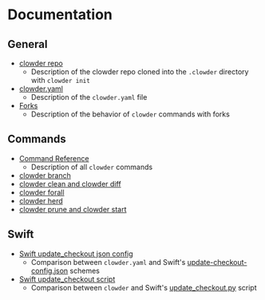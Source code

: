 # Documentation

## General

- [clowder repo](clowder-repo.md)
  - Description of the clowder repo cloned into the `.clowder` directory with `clowder init`
- [clowder.yaml](clowder-yaml.md)
  - Description of the `clowder.yaml` file
- [Forks](forks.md)
  - Description of the behavior of `clowder` commands with forks

## Commands

- [Command Reference](commands.md)
  - Description of all `clowder` commands
- [clowder branch](examples/clowder-branch.md)
- [clowder clean and clowder diff](examples/clowder-clean-diff.md)
- [clowder forall](examples/clowder-forall.md)
- [clowder herd](examples/clowder-herd.md)
- [clowder prune and clowder start](examples/clowder-prune-start.md)

## Swift

- [Swift update_checkout json config](swift-update-checkout-config-json.md)
  - Comparison between `clowder.yaml` and Swift's [update-checkout-config.json](https://github.com/apple/swift/blob/master/utils/update-checkout-config.json) schemes
- [Swift update_checkout script](swift-update-checkout-py.md)
  - Comparison between `clowder` and Swift's [update_checkout.py](https://github.com/apple/swift/blob/master/utils/update_checkout.py) script
